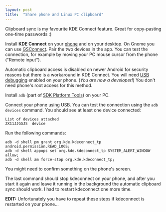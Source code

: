 ```yaml
---
layout: post
title:  "Share phone and Linux PC clipboard"
---
```


Clipboard sync is my favourite KDE Connect feature. 
Great for copy-pasting one-time passwords :)

<!--more-->

Install **KDE Connect** on your [phone](https://play.google.com/store/apps/details?id=org.kde.kdeconnect_tp)
and on your desktop. 
On Gnome you can use [GSConnect](https://extensions.gnome.org/extension/1319/gsconnect/).
Pair the two devices in the app. You can test the connection, for example by moving your PC mouse cursor from the phone ("Remote input").

Automatic clipboard access is disabled on newer Android for security reasons but there is a workaround in KDE Connect.
You will need [USB debugging](https://developer.android.com/studio/debug/dev-options) enabled on your phone.
(_You are now a developer!_) You don't need phone's root access for this method.

Install `adb` (part of [SDK Platform Tools](https://developer.android.com/tools/releases/platform-tools)) on your PC.

Connect your phone using USB. You can test the connection using the `adb devices` command. You should see at least one device connected:
```
List of devices attached
ZX11JJGGJS	device
```

Run the following commands:
```G
adb -d shell pm grant org.kde.kdeconnect_tp android.permission.READ_LOGS;
adb -d shell appops set org.kde.kdeconnect_tp SYSTEM_ALERT_WINDOW allow;
adb -d shell am force-stop org.kde.kdeconnect_tp;
```

You might need to confirm something on the phone's screen.

The last command should stop kdeconnect on your phone,
and after you start it again and leave it running in the background the 
automatic clipboard sync should work.
I had to restart kdeconnect one more time.

**EDIT:** Unfortunately you have to repeat these steps if kdeconnect is restarted on your phone...
